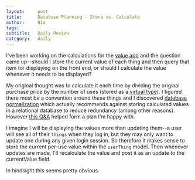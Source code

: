 ```yaml
---
layout:     post
title:      Database Planning - Store vs. Calculate
author:     Nia
tags: 		  
subtitle:  	Daily Review
category:   daily
---
```


I've been working on the calculations for the [value app](https://niamurrell.github.io/search/#ValueApp) and the question came up--should I store the current value of each thing and then query that item for displaying on the front end, or should I calculate the value whenever it needs to be displayed?

My original thought was to calculate it each time by dividing the original purchase price by the number of uses (stored as a [virtual type](https://niamurrell.github.io/daily/2017/09/19/virtual-types/)). I figured there must be a convention around these things and I discovered [database normalization](http://searchsqlserver.techtarget.com/definition/normalization) which actually recommends against storing calculated values in a relational database to reduce redundancy (among other reasons). However [this Q&A](https://dba.stackexchange.com/questions/239/storing-vs-calculating-aggregate-values) helped form a plan I'm happy with.

I imagine I will be displaying the values more than updating them--a user will see all of their `things` when they log in, but they may only want to update one during any given login session. So therefore it makes sense to store the current per-use value within the `userThing` model. Then whenever updates are made, I'll recalculate the value and post it as an update to the currentValue field.

In hindsight this seems pretty obvious.